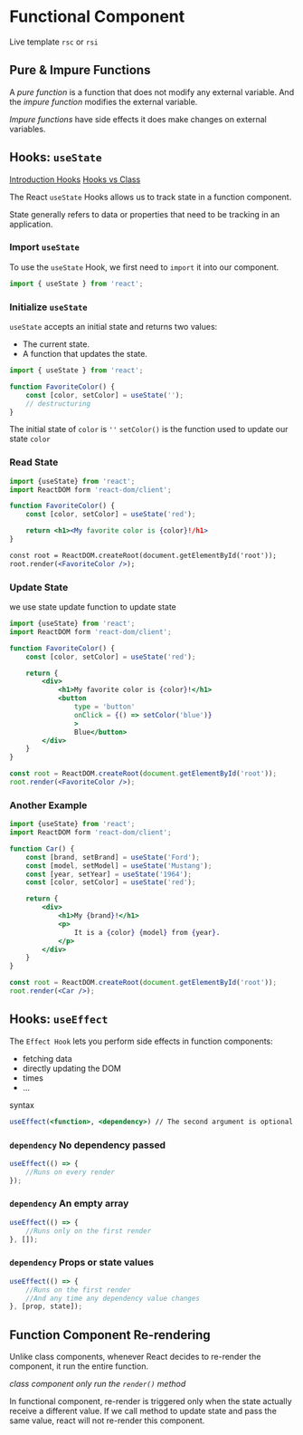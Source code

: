 # Functional Component

Live template `rsc` or `rsi`

## Pure & Impure Functions

A _pure function_ is a function that does not modify any external variable. And the _impure function_ modifies the external variable.

_Impure functions_  have side effects it does make changes on external variables.

## Hooks: `useState`

[Introduction Hooks](https://reactjs.org/docs/hooks-intro.html)
[Hooks vs Class](https://reactjs.org/docs/hooks-state.html)

The React `useState` Hooks allows us to track state in a function component.

State generally refers to data or properties that need to be tracking in an application.

### Import `useState`

To use the `useState` Hook, we first need to `import` it into our component.

```jsx
import { useState } from 'react';
```

### Initialize `useState`

`useState` accepts an initial state and returns two values:

- The current state.
- A function that updates the state.

```jsx
import { useState } from 'react';

function FavoriteColor() {
    const [color, setColor] = useState('');
    // destructuring
}
```

The initial state of `color` is `''`
`setColor()` is the function used to update our state `color`

### Read State

```jsx
import {useState} from 'react';
import ReactDOM form 'react-dom/client';

function FavoriteColor() {
    const [color, setColor] = useState('red');

    return <h1><My favorite color is {color}!/h1>
}

const root = ReactDOM.createRoot(document.getElementById('root'));
root.render(<FavoriteColor />);
```

### Update State

we use state update function to update state

```jsx
import {useState} from 'react';
import ReactDOM form 'react-dom/client';

function FavoriteColor() {
    const [color, setColor] = useState('red');

    return {
        <div>
            <h1>My favorite color is {color}!</h1>
            <button
                type = 'button'
                onClick = {() => setColor('blue')}
                >
                Blue</button>
        </div>
    }
}

const root = ReactDOM.createRoot(document.getElementById('root'));
root.render(<FavoriteColor />);
```

### Another Example

```jsx
import {useState} from 'react';
import ReactDOM form 'react-dom/client';

function Car() {
    const [brand, setBrand] = useState('Ford');
    const [model, setModel] = useState('Mustang');
    const [year, setYear] = useState('1964');
    const [color, setColor] = useState('red');

    return {
        <div>
            <h1>My {brand}!</h1>
            <p>
                It is a {color} {model} from {year}.
            </p>
        </div>
    }
}

const root = ReactDOM.createRoot(document.getElementById('root'));
root.render(<Car />);
```

## Hooks: `useEffect`

The `Effect Hook` lets you perform side effects in function components:

- fetching data
- directly updating the DOM
- times
- $\dots$

syntax

```jsx
useEffect(<function>, <dependency>) // The second argument is optional
```

### `dependency` No dependency passed

```jsx
useEffect(() => {
    //Runs on every render
});
```

### `dependency` An empty array

```jsx
useEffect(() => {
    //Runs only on the first render
}, []);
```

### `dependency` Props or state values

```jsx
useEffect(() => {
    //Runs on the first render
    //And any time any dependency value changes
}, [prop, state]);
```

## Function Component Re-rendering

Unlike class components, whenever React decides to re-render the component, it run the entire function.

_class component only run the `render()` method_

In functional component, re-render is triggered only when the state actually receive a different value. If we call method to update state and pass the same value, react will not re-render this component.
